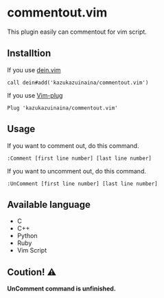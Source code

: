 # commentout.vim

This plugin easily can commentout for vim script.

## Installtion
If you use [dein.vim](https://github.com/Shougo/dein.vim)

```
call dein#add('kazukazuinaina/commentout.vim')
```

If you use [Vim-plug](https://github.com/junegunn/vim-plug)

```
Plug 'kazukazuinaina/commentout.vim'
```

## Usage

If you want to comment out, do this command.

```
:Comment [first line number] [last line number]
```

If you want to uncomment out, do this command.

```
:UnComment [first line number] [last line number]
```

## Available language

- C
- C++
- Python
- Ruby
- Vim Script

## Coution! ⚠

**UnComment command is unfinished.**

